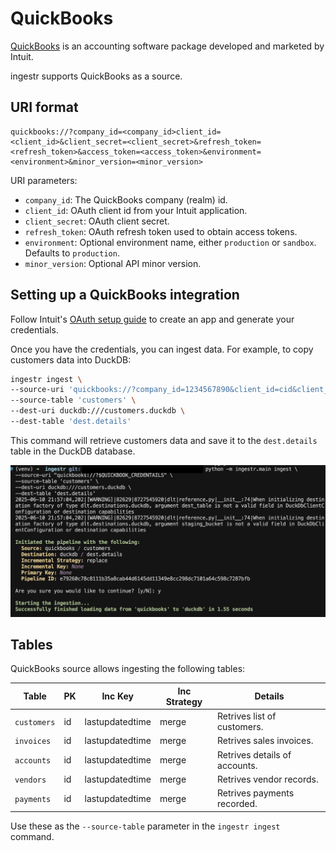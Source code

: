 # QuickBooks

[QuickBooks](https://quickbooks.intuit.com/) is an accounting software package developed and marketed by Intuit.

ingestr supports QuickBooks as a source.

## URI format

```plaintext
quickbooks://?company_id=<company_id>client_id=<client_id>&client_secret=<client_secret>&refresh_token=<refresh_token>&access_token=<access_token>&environment=<environment>&minor_version=<minor_version>
```

URI parameters:
- `company_id`: The QuickBooks company (realm) id.
- `client_id`: OAuth client id from your Intuit application.
- `client_secret`: OAuth client secret.
- `refresh_token`: OAuth refresh token used to obtain access tokens.
- `environment`: Optional environment name, either `production` or `sandbox`. Defaults to `production`.
- `minor_version`: Optional API minor version.

## Setting up a QuickBooks integration

Follow Intuit's [OAuth setup guide](https://developer.intuit.com/app/developer/qbo/docs/develop/authentication-and-authorization) to create an app and generate your credentials.

Once you have the credentials, you can ingest data. For example, to copy customers data into DuckDB:

```sh
ingestr ingest \
--source-uri 'quickbooks://?company_id=1234567890&client_id=cid&client_secret=csecret&refresh_token=rtoken' \
--source-table 'customers' \
--dest-uri duckdb:///customers.duckdb \
--dest-table 'dest.details'
```
This command will retrieve customers data and save it to the `dest.details` table in the DuckDB database.

<img alt="quickbooks" src="../media/quickbook_ingestion.png"/>


## Tables
QuickBooks source allows ingesting the following tables:

| Table           | PK | Inc Key | Inc Strategy | Details                                                                                                                                        |
| --------------- | ----------- | --------------- | ------------------- | ---------------------------------------------------------------------------------------------------------------------------------------------- |
| `customers`     | id | lastupdatedtime     | merge               | Retrives list of customers. |
| `invoices`      | id | lastupdatedtime     | merge               | Retrives sales invoices.|
| `accounts`      | id | lastupdatedtime    | merge               | Retrives details of accounts. |
| `vendors`       | id | lastupdatedtime     | merge               | Retrives vendor records. |
| `payments`      | id | lastupdatedtime     | merge  | Retrives payments recorded. |

Use these as the `--source-table` parameter in the `ingestr ingest` command.

